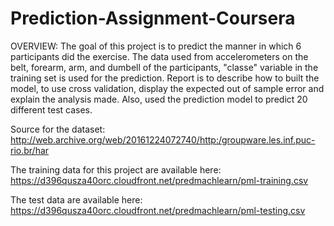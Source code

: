 # Prediction-Assignment-Coursera

OVERVIEW:
The goal of this project is to predict the manner in which 6 participants did the exercise. The data used from accelerometers on the belt, forearm, arm, and dumbell of the participants, "classe" variable in the training set is used for the prediction. Report is to describe how to built the model, to use cross validation, display the expected out of sample error and explain the analysis made. Also, used the prediction model to predict 20 different test cases.

Source for the dataset:  http://web.archive.org/web/20161224072740/http:/groupware.les.inf.puc-rio.br/har

The training data for this project are available here: https://d396qusza40orc.cloudfront.net/predmachlearn/pml-training.csv

The test data are available here: https://d396qusza40orc.cloudfront.net/predmachlearn/pml-testing.csv
